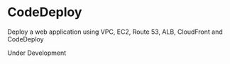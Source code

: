 # CodeDeploy
Deploy a web application using VPC, EC2, Route 53, ALB, CloudFront and CodeDeploy

Under Development
